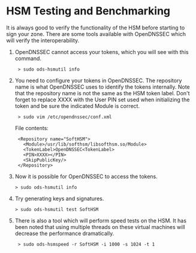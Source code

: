 # HSM Testing and Benchmarking

It is always good to verify the functionality of the HSM before starting
to sign your zone. There are some tools available with OpenDNSSEC which
will verify the interoperability.

1. OpenDNSSEC cannot access your tokens, which you will see with this command.

        > sudo ods-hsmutil info

2. You need to configure your tokens in OpenDNSSEC. The repository name
   is what OpenDNSSEC uses to identify the tokens internally. Note that
   the repository name is not the same as the HSM token label. Don't
   forget to replace XXXX with the User PIN set used when initializing
   the token and be sure the indicated Module is correct.

        > sudo vim /etc/opendnssec/conf.xml

    File contents:

        <Repository name="SoftHSM">
          <Module>/usr/lib/softhsm/libsofthsm.so/Module>
          <TokenLabel>OpenDNSSEC<TokenLabel>
          <PIN>XXXX></PIN>
          <SkipPublicKey/>
        </Repository>

3.  Now it is possible for OpenDNSSEC to access the tokens.

        > sudo ods-hsmutil info

4.  Try generating keys and signatures.

        > sudo ods-hsmutil test SoftHSM

5. There is also a tool which will perform speed tests on the HSM. It
   has been noted that using multiple threads on these virtual machines
   will decrease the performance dramatically.

        > sudo ods-hsmspeed -r SoftHSM -i 1000 -s 1024 -t 1
